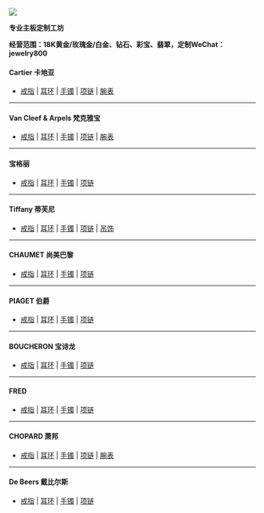 ![](https://i.loli.net/2020/06/18/W62vMAEyRnplYgB.jpg)

**专业主板定制工坊**

**经营范围：18K黄金/玫瑰金/白金、钻石、彩宝、翡翠，定制WeChat：jewelry800**

#### Cartier 卡地亚
* [戒指](https://www.cartier.cn/zh-cn/%E7%B3%BB%E5%88%97/%E7%8F%A0%E5%AE%9D%E7%B3%BB%E5%88%97/%E7%B1%BB%E5%88%AB/%E6%88%92%E6%8C%87.viewall.html)
 | [耳环](https://www.cartier.cn/zh-cn/%E7%B3%BB%E5%88%97/%E7%8F%A0%E5%AE%9D%E7%B3%BB%E5%88%97/%E7%B1%BB%E5%88%AB/%E8%80%B3%E7%8E%AF.viewall.html)
 | [手镯](https://www.cartier.cn/zh-cn/%E7%B3%BB%E5%88%97/%E7%8F%A0%E5%AE%9D%E7%B3%BB%E5%88%97/%E7%B1%BB%E5%88%AB/%E6%89%8B%E9%95%AF.viewall.html)
 | [项链](https://www.cartier.cn/zh-cn/%E7%B3%BB%E5%88%97/%E7%8F%A0%E5%AE%9D%E7%B3%BB%E5%88%97/%E7%B1%BB%E5%88%AB/%E9%A1%B9%E9%93%BE.viewall.html)
 | [腕表](https://www.cartier.cn/zh-cn/%E7%B3%BB%E5%88%97/%E8%85%95%E8%A1%A8%E7%B3%BB%E5%88%97/%E6%89%80%E6%9C%89%E8%85%95%E8%A1%A8.viewall.html)

---
#### Van Cleef & Arpels 梵克雅宝
* [戒指](https://www.vancleefarpels.cn/cn/zh/jewelry/rings.html)
 | [耳环](https://www.vancleefarpels.cn/cn/zh/jewelry/earrings.html)
 | [手镯](https://www.vancleefarpels.cn/cn/zh/jewelry/bracelets.html)
 | [项链](https://www.vancleefarpels.cn/cn/zh/jewelry/necklaces-pendants.html)
 | [腕表](https://www.vancleefarpels.cn/cn/zh/collections/watches.html)

---
#### 宝格丽
* [戒指](https://www.bulgari.cn/zh-cn/jewellery/rings.html)
 | [耳环](https://www.bulgari.cn/zh-cn/jewellery/earrings.html)
 | [手镯](https://www.bulgari.cn/zh-cn/jewellery/bracelets.html)
 | [项链](https://www.bulgari.cn/zh-cn/jewellery/necklaces.html)

---
#### Tiffany 蒂芙尼
* [戒指](https://www.tiffany.cn/jewelry/shop/rings/)
 | [耳环](https://www.tiffany.cn/jewelry/shop/earrings/)
 | [手镯](https://www.tiffany.cn/jewelry/shop/bracelets/)
 | [项链](https://www.tiffany.cn/jewelry/shop/necklaces-pendants/)
 | [吊饰](https://www.tiffany.cn/jewelry/shop/charms/)

---
#### CHAUMET 尚美巴黎
* [戒指](https://www.chaumet.com/zh_hans/jewellery/rings)
 |  [耳环](https://www.chaumet.com/zh_hans/jewellery/earrings)
 | [手镯](https://www.chaumet.com/zh_hans/jewellery/bracelets)
 |  [项链](https://www.chaumet.com/zh_hans/jewellery/pendants)

---
#### PIAGET 伯爵
* [戒指]()
 |  [耳环]()
 |  [手镯]()
 |  [项链]()

---
#### BOUCHERON 宝诗龙
* [戒指](https://cn.boucheron.com/zh_cn/the-creations/jewelry/quatre.html)
 |  [耳环](https://cn.boucheron.com/zh_cn/the-creations/jewelry/couture.html)
 |  [手镯](https://cn.boucheron.com/zh_cn/the-creations/jewelry/jack-de-boucheron.html)
 | [项链](https://cn.boucheron.com/zh_cn/the-creations/jewelry/serpent-boheme.html)

---
#### FRED
* [戒指](https://www.fred.cn/cn/zh_CN/%E6%88%92%E6%8C%87)
 |  [耳环](https://www.fred.cn/cn/zh_CN/%E8%80%B3%E7%8E%AF)
 |  [手镯](https://www.fred.cn/cn/zh_CN/%E6%89%8B%E9%93%BE)
 | [项链](https://www.fred.cn/cn/zh_CN/%E9%A1%B9%E9%93%BE)

---

#### CHOPARD 萧邦
* [戒指](https://www.chopard.cn/zhubao/jiezhi)
 |  [耳环](https://www.chopard.cn/zhubao/erhuan)
 | [手镯](https://www.chopard.cn/zhubao/shouzhuo)
 |  [项链](https://www.chopard.cn/zhubao/zhuishi)
 | [腕表](https://www.chopard.cn/wanbiao)

---
#### De Beers 戴比尔斯
* [戒指](https://www.debeers.com.cn/zh-cn/jewellery/rings/)
 | [耳环](https://www.debeers.com.cn/zh-cn/jewellery/earrings/)
 |  [手镯](https://www.debeers.com.cn/zh-cn/jewellery/bracelets/)
 | [项链](https://www.debeers.com.cn/zh-cn/jewellery/necklaces/)
